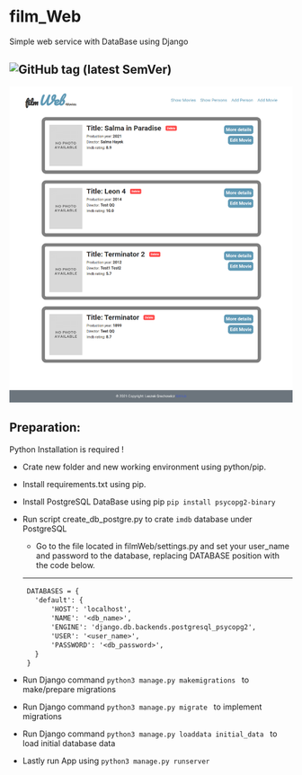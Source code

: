 # film_Web
Simple web service with DataBase using Django

![GitHub tag (latest SemVer)](https://img.shields.io/github/v/tag/leszekgrechowicz/filmWeb)
----
![](film_web.png) 

## Preparation:

Python Installation is required !

- Crate new folder and new working environment using python/pip.
- Install requirements.txt using pip.
- Install PostgreSQL DataBase using pip `pip install psycopg2-binary`
- Run script create_db_postgre.py to crate `imdb` database under PostgreSQL
  - Go to the file located in filmWeb/settings.py and set your user_name and password to the database, 
  replacing DATABASE position with the code below.
  
  -----
   ```
    DATABASES = {
      'default': {
          'HOST': 'localhost',
          'NAME': '<db_name>',
          'ENGINE': 'django.db.backends.postgresql_psycopg2',
          'USER': '<user_name>',
          'PASSWORD': '<db_password>',
      }
    }

- Run Django command `python3 manage.py makemigrations ` to make/prepare migrations
- Run Django command `python3 manage.py migrate ` to implement migrations
- Run Django command `python3 manage.py loaddata initial_data ` to load initial database data
- Lastly run App using `python3 manage.py runserver`
